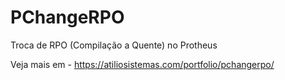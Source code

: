 # PChangeRPO
Troca de RPO (Compilação a Quente) no Protheus

Veja mais em - https://atiliosistemas.com/portfolio/pchangerpo/